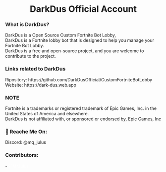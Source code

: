 <h1 align="center">DarkDus Official Account</h1>
<h3 align="left">What is DarkDus?</h3>
DarkDus is a Open Source Custom Fortnite Bot Lobby, <br>
DarkDus is a Fortnite lobby bot that is designed to help you manage your Fortnite Bot Lobby. <br>
DarkDus is a free and open-source project, and you are welcome to contribute to the project. <br>

<h3 align="left">Links related to DarkDus</h3>
Ripository: https://github.com/DarkDusOfficial/CustomFortniteBotLobby <br>
Website: https://dark-dus.web.app

<h3 align="left">NOTE</h3>
Fortnite is a trademarks or registered trademark of Epic Games, Inc. in the United States of America and elsewhere. <br>
DarkDus is not affiliated with, or sponsored or endorsed by, Epic Games, Inc <br>

<h3 align="left">💬 Reache Me On:</h3>
Discord: @mq_julus

<h3 align="left">Contributors:</h3>
- <a href="https://discord.com/users/924233905857499166" style="color: white; text-decoration: none;">@MrJulus</a>
